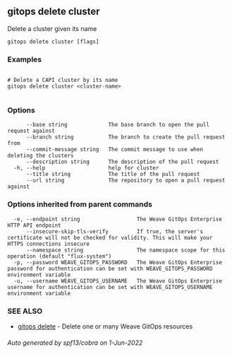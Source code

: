 ## gitops delete cluster

Delete a cluster given its name

```
gitops delete cluster [flags]
```

### Examples

```

# Delete a CAPI cluster by its name
gitops delete cluster <cluster-name>
		
```

### Options

```
      --base string             The base branch to open the pull request against
      --branch string           The branch to create the pull request from
      --commit-message string   The commit message to use when deleting the clusters
      --description string      The description of the pull request
  -h, --help                    help for cluster
      --title string            The title of the pull request
      --url string              The repository to open a pull request against
```

### Options inherited from parent commands

```
  -e, --endpoint string                  The Weave GitOps Enterprise HTTP API endpoint
      --insecure-skip-tls-verify         If true, the server's certificate will not be checked for validity. This will make your HTTPS connections insecure
      --namespace string                 The namespace scope for this operation (default "flux-system")
  -p, --password WEAVE_GITOPS_PASSWORD   The Weave GitOps Enterprise password for authentication can be set with WEAVE_GITOPS_PASSWORD environment variable
  -u, --username WEAVE_GITOPS_USERNAME   The Weave GitOps Enterprise username for authentication can be set with WEAVE_GITOPS_USERNAME environment variable
```

### SEE ALSO

* [gitops delete](gitops_delete.md)	 - Delete one or many Weave GitOps resources

###### Auto generated by spf13/cobra on 1-Jun-2022
